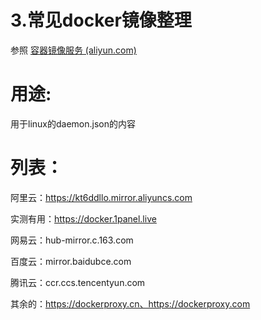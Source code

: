 # 3.常见docker镜像整理

参照 [容器镜像服务 (aliyun.com)](https://cr.console.aliyun.com/cn-hangzhou/instances/mirrors)

# 用途:

用于linux的daemon.json的内容

# 列表：

阿里云：https://kt6ddllo.mirror.aliyuncs.com

实测有用：https://docker.1panel.live

网易云：hub-mirror.c.163.com

百度云：mirror.baidubce.com

腾讯云：ccr.ccs.tencentyun.com

其余的：https://dockerproxy.cn、https://dockerproxy.com